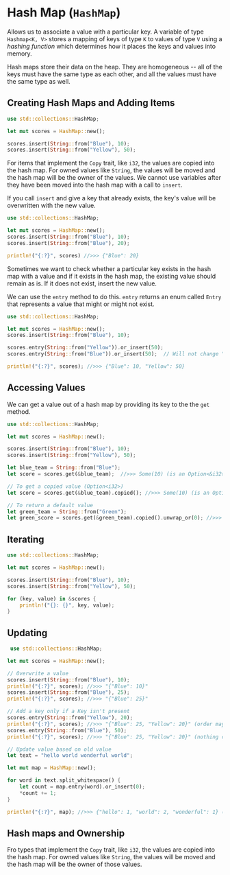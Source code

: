 # Hash Map (`HashMap`)

Allows us to associate a value with a particular key. A variable of type
`Hashmap<K, V>` stores a mapping of keys of type `K` to values of type `V` 
using a *hashing function* which determines how it places the keys and values
into memory.

Hash maps store their data on the heap. They are homogeneous -- all of the keys
must have the same type as each other, and all the values must have the same
type as well.

## Creating Hash Maps and Adding Items

```rust
use std::collections::HashMap;

let mut scores = HashMap::new();

scores.insert(String::from("Blue"), 10);
scores.insert(String::from("Yellow"), 50);
```

For items that implement the `Copy` trait, like `i32`, the values are copied 
into the hash map. For owned values like `String`, the values will be moved and
the hash map will be the owner of the values. We cannot use variables after they
have been moved into the hash map with a call to `insert`.

If you call `insert` and give a key that already exists, the key's value will 
be overwritten with the new value.

```rust
use std::collections::HashMap;

let mut scores = HashMap::new();
scores.insert(String::from("Blue"), 10);
scores.insert(String::from("Blue"), 20);

println!("{:?}", scores) //>>> {"Blue": 20}
```

Sometimes we want to check whether a particular key exists in the hash map with
a value and if it exists in the hash map, the existing value should remain as 
is. If it does not exist, insert the new value.

We can use the `entry` method to do this. `entry` returns an enum called `Entry`
that represents a value that might or might not exist.

```rust
use std::collections::HashMap;

let mut scores = HashMap::new();
scores.insert(String::from("Blue"), 10);

scores.entry(String::from("Yellow")).or_insert(50);
scores.entry(String::from("Blue")).or_insert(50);  // Will not change "Blue" val

println!("{:?}", scores); //>>> {"Blue": 10, "Yellow": 50}
```

## Accessing Values

We can get a value out of a hash map by providing its key to the the `get` 
method.

```rust
use std::collections::HashMap;

let mut scores = HashMap::new();

scores.insert(String::from("Blue"), 10);
scores.insert(String::from("Yellow"), 50);

let blue_team = String::from("Blue");
let score = scores.get(&blue_team);  //>>> Some(10) (is an Option<&i32>)

// To get a copied value (Option<i32>)
let score = scores.get(&blue_team).copied(); //>>> Some(10) (is an Option<i32>)

// To return a default value
let green_team = String::from("Green");
let green_score = scores.get(&green_team).copied().unwrap_or(0); //>>> 0
```

## Iterating

```rust
use std::collections::HashMap;

let mut scores = HashMap::new();

scores.insert(String::from("Blue"), 10);
scores.insert(String::from("Yellow"), 50);

for (key, value) in &scores {
    println!("{}: {}", key, value);
}
```

## Updating

```rust
 use std::collections::HashMap;

let mut scores = HashMap::new();

// Overwrite a value
scores.insert(String::from("Blue"), 10);
println!("{:?}", scores); //>>> "{"Blue": 10}"
scores.insert(String::from("Blue"), 25);
println!("{:?}", scores); //>>> "{"Blue": 25}"

// Add a key only if a Key isn't present
scores.entry(String::from("Yellow"), 20);
println!("{:?}", scores); //>>> "{"Blue": 25, "Yellow": 20}" (order may be different)
scores.entry(String::from("Blue"), 50);
println!("{:?}", scores); //>>> "{"Blue": 25, "Yellow": 20}" (nothing changes)

// Update value based on old value
let text = "hello world wonderful world";

let mut map = HashMap::new();

for word in text.split_whitespace() {
    let count = map.entry(word).or_insert(0);
    *count += 1;
}

println!("{:?}", map); //>>> {"hello": 1, "world": 2, "wonderful": 1} (order may be different)
```

## Hash maps and Ownership

Fro types that implement the `Copy` trait, like `i32`, the values are copied
into the hash map. For owned values like `String`, the values will be moved and
the hash map will be the owner of those values.
